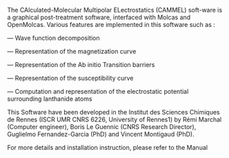 The CAlculated-Molecular Multipolar ELectrostatics (CAMMEL) soft-ware is a graphical post-treatment software, interfaced with Molcas and OpenMolcas. Various features are implemented
in this software such as :

— Wave function decomposition

— Representation of the magnetization curve

— Representation of the Ab initio Transition barriers

— Representation of the susceptibility curve

— Computation and representation of the electrostatic potential surrounding lanthanide atoms

This Software have been developed in the Institut des Sciences Chimiques de Rennes (ISCR UMR CNRS 6226, University of Rennes1) by Rémi Marchal (Computer engineer), Boris Le Guennic (CNRS Research Director), Guglielmo Fernandez-Garcia (PhD) and Vincent Montigaud (PhD).

For more details and installation instruction, please refer to the Manual
